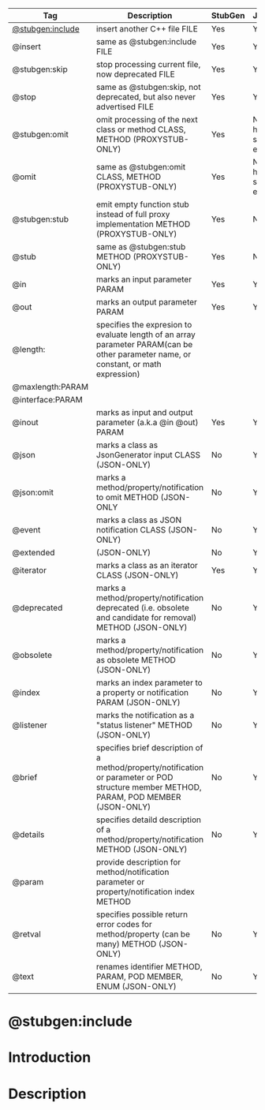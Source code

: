 
|Tag|Description|StubGen|JsonGen|
|--|--|--|--|
|[@stubgen:include](#stubgen_include)|insert another C++ file FILE|Yes| Yes|
|@insert|same as @stubgen:include FILE| Yes|Yes|
|@stubgen:skip|stop processing current file, now deprecated FILE| Yes|Yes|
|@stop|same as @stubgen:skip, not deprecated, but also never advertised FILE|Yes| Yes|
|@stubgen:omit|omit processing of the next class or method CLASS, METHOD (PROXYSTUB-ONLY)| Yes| No (but has side-effects)|
|@omit|same as @stubgen:omit CLASS, METHOD (PROXYSTUB-ONLY)| Yes| No (but has side-effects)|
|@stubgen:stub|emit empty function stub instead of full proxy implementation METHOD (PROXYSTUB-ONLY)| Yes| No|
|@stub|same as @stubgen:stub METHOD (PROXYSTUB-ONLY)| Yes| No|
|@in|marks an input parameter PARAM| Yes| Yes|
|@out|marks an output parameter PARAM| Yes|Yes|
|@length:<expr>|specifies the expresion to evaluate length of an array parameter PARAM(can be other parameter name, or constant, or math expression)| | |
|@maxlength:<expr>PARAM| | | |
|@interface:<id>PARAM| | | |
|@inout|marks as input and output parameter (a.k.a @in @out) PARAM| Yes|Yes|
|@json|marks a class as JsonGenerator input CLASS (JSON-ONLY)| No| Yes|
|@json:omit|marks a method/property/notification to omit METHOD (JSON-ONLY| No| Yes|
|@event|marks a class as JSON notification CLASS (JSON-ONLY)| No| Yes|
|@extended|(JSON-ONLY)| No| Yes|
|@iterator|marks a class as an iterator CLASS (JSON-ONLY)| Yes| Yes|
|@deprecated|marks a method/property/notification deprecated (i.e. obsolete and candidate for removal) METHOD (JSON-ONLY)| No| Yes|
|@obsolete|marks a method/property/notification as obsolete METHOD (JSON-ONLY)| No| Yes|
|@index|marks an index parameter to a property or notification PARAM (JSON-ONLY)| No| Yes|
|@listener|marks the notification as a "status listener" METHOD (JSON-ONLY)| No| Yes|
|@brief <text>|specifies brief description of a method/property/notification or parameter or POD structure member METHOD, PARAM, POD MEMBER (JSON-ONLY)| No| Yes|
|@details <text>|specifies detaild description of a method/property/notification METHOD (JSON-ONLY)| No| Yes|
|@param <param> <text>|provide description for method/notification parameter or property/notification index METHOD| |
|@retval <code> <text>|specifies possible return error codes for method/property (can be many) METHOD (JSON-ONLY)| No|Yes|
|@text <text>|renames identifier METHOD, PARAM, POD MEMBER, ENUM (JSON-ONLY)| No| Yes|


<a name="stubgen_include"></a>
# @stubgen:include
<a name="head.Introduction"></a>
# Introduction
<a name="head.description"></a>
# Description
